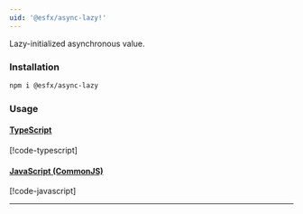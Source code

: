 ```yaml
---
uid: '@esfx/async-lazy!'
---
```


Lazy-initialized asynchronous value.

### Installation

```sh
npm i @esfx/async-lazy
```

### Usage

#### [TypeScript](#tab/ts)
[!code-typescript[](../examples/usage.ts#usage)]
#### [JavaScript (CommonJS)](#tab/js)
[!code-javascript[](../examples/usage.js#usage)]
***
